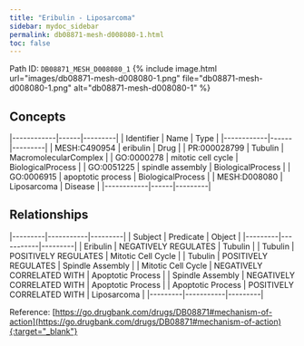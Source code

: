 ```yaml
---
title: "Eribulin - Liposarcoma"
sidebar: mydoc_sidebar
permalink: db08871-mesh-d008080-1.html
toc: false 
---
```



Path ID: `DB08871_MESH_D008080_1`
{% include image.html url="images/db08871-mesh-d008080-1.png" file="db08871-mesh-d008080-1.png" alt="db08871-mesh-d008080-1" %}

## Concepts

|------------|------|---------|
| Identifier | Name | Type    |
|------------|------|---------|
| MESH:C490954 | eribulin | Drug |
| PR:000028799 | Tubulin | MacromolecularComplex |
| GO:0000278 | mitotic cell cycle | BiologicalProcess |
| GO:0051225 | spindle assembly | BiologicalProcess |
| GO:0006915 | apoptotic process | BiologicalProcess |
| MESH:D008080 | Liposarcoma | Disease |
|------------|------|---------|

## Relationships

|---------|-----------|---------|
| Subject | Predicate | Object  |
|---------|-----------|---------|
| Eribulin | NEGATIVELY REGULATES | Tubulin |
| Tubulin | POSITIVELY REGULATES | Mitotic Cell Cycle |
| Tubulin | POSITIVELY REGULATES | Spindle Assembly |
| Mitotic Cell Cycle | NEGATIVELY CORRELATED WITH | Apoptotic Process |
| Spindle Assembly | NEGATIVELY CORRELATED WITH | Apoptotic Process |
| Apoptotic Process | POSITIVELY CORRELATED WITH | Liposarcoma |
|---------|-----------|---------|

Reference: [https://go.drugbank.com/drugs/DB08871#mechanism-of-action](https://go.drugbank.com/drugs/DB08871#mechanism-of-action){:target="_blank"}